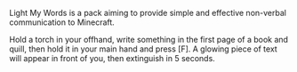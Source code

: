 Light My Words is a pack aiming to provide simple and effective non-verbal communication to Minecraft.

Hold a torch in your offhand, write something in the first page of a book and quill, then hold it in your main hand and press [F]. A glowing piece of text will appear in front of you, then extinguish in 5 seconds.
